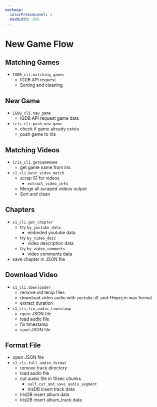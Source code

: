 ```yaml
---
markmap:
  colorFreezeLevel: 2
  maxWidth: 300
---
```


# New Game Flow

## Matching Games

- `IGDB_cli.matching_games`
    - IGDB API request
    - Sorting and cleaning

## New Game

- `IGDB_cli.new_game`
    - IGDB API request game data
- `iris_cli.push_new_game`
    - check if game already exists
    - push game to Iris


## Matching Videos

- `iris_cli.getGameName`
    - get game name from Iris
- `s1_cli.best_video_match`
    - scrap S1 for videos
        - `extract_video_info`
    - Merge all scraped videos output
    - Sort and clean

## Chapters

- `s1_cli.get_chapter`
    - try `by_youtube_data`
        - embeded youtube data
    - try `by_video_desc`
        - video description data
    - try `by_video_comments`
        - video comments data
- save chapter in JSON file

## Download Video

- `s1_cli.downloader`
    - remove old temp files
    - download video audio with `youtube-dl` and `ffmpeg` in wav format
    - extract duration
- `s1_cli.fix_audio_timestamp`
    - open JSON file
    - load audio file
    - fix timestamp
    - save JSON file

## Format File

- open JSON file
- `s1_cli.full_audio_format`
    - remove track directory
    - load audio file
    - cut audio file in 10sec chunks
        - `self.cut_and_save_audio_segment`
        - IrisDB insert track data
    - IrisDB insert album data
    - IrisDB insert album_track data